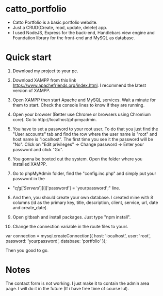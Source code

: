 # catto_portfolio
- Catto Portfolio is a basic portfolio website. 
- Just a CRUD(Create, read, update, delete) app.
- I used NodeJS, Express for the back-end, Handlebars view engine and Foundation library for the front-end and MySQL as database.

# Quick start
1. Download my project to your pc.

2. Download XAMPP from this link https://www.apachefriends.org/index.html. I recommend the latest version of XAMPP.

3. Open XAMPP then start Apache and MySQL services. Wait a minute for them to start. Check the console lines to know if they are running.

4. Open your browser (Better use Chrome or browsers using Chromium core). Go to http://localhost/phpmyadmin.

5. You have to set a password to your root user. To do that you just find the "User accounts" tab and find the row where the user name is "root" and host name is "localhost". The first time you see it the password will be "No". Click on "Edit privileges" => Change password => Enter your password and click "Go". 

6. You gonna be booted out the system. Open the folder where you installed XAMPP.

7. Go to phpMyAdmin folder, find the "config.inc.php" and simply put your password in the

- "$cfg['Servers'][$i]['password'] = 'yourpassword';" line.

8. And then, you should create your own database. I created mine with 8 columns (id as the primary key, title, description, client, service, url, date and create_date).

9. Open gitbash and install packages. Just type "npm install".

10. Change the connection variable in the route files to yours

var connection = mysql.createConnection({
	host: 'localhost',
	user: 'root',
	password: 'yourpassword',
	database: 'portfolio'
});

Then you good to go.

# Notes
The contact form is not working. I just make it to contain the admin area page. I will do it in the future (If i have free time of course lul).
